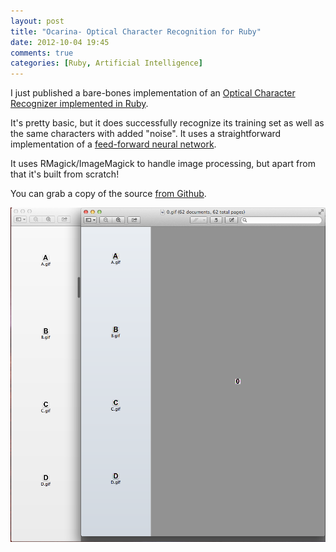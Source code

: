```yaml
---
layout: post
title: "Ocarina- Optical Character Recognition for Ruby"
date: 2012-10-04 19:45
comments: true
categories: [Ruby, Artificial Intelligence]
---
```


I just published a bare-bones implementation of an
[Optical Character Recognizer implemented in Ruby](https://github.com/armhold/ocarina).

It's pretty basic, but it does successfully recognize its training set as well as the same characters
with added "noise". It uses a straightforward implementation of a
[feed-forward neural network](http://en.wikipedia.org/wiki/Feedforward_neural_network).

It uses RMagick/ImageMagick to handle image processing, but apart from that it's built from scratch!

You can grab a copy of the source [from Github](https://github.com/armhold/ocarina).

![training images vs input samples](/images/neural-network.png "training images vs input samples")
